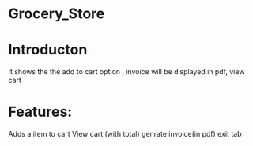 # Grocery_Store
# Introducton
It shows the the add to cart option , invoice will be displayed in pdf, view cart 
# Features:
Adds a item to cart
View cart (with total)
genrate invoice(in pdf)
exit tab

